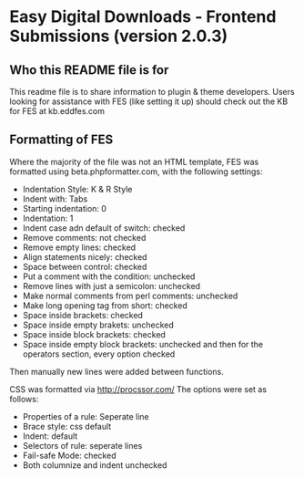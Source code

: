 # Easy Digital Downloads - Frontend Submissions (version 2.0.3) #

## Who this README file is for ##
This readme file is to share information to plugin & theme developers.
Users looking for assistance with FES (like setting it up) should check
out the KB for FES at kb.eddfes.com

## Formatting of FES ##
Where the majority of the file was not an HTML template, FES was formatted
using beta.phpformatter.com, with the following settings:
+ Indentation Style: K & R Style
+ Indent with: Tabs
+ Starting indentation: 0
+ Indentation: 1
+ Indent case adn default of switch: checked
+ Remove comments: not checked
+ Remove empty lines: checked
+ Align statements nicely: checked
+ Space between control: checked
+ Put a comment with the condition: unchecked
+ Remove lines with just a semicolon: unchecked
+ Make normal comments from perl comments: unchecked
+ Make long opening tag from short: checked
+ Space inside brackets: checked
+ Space inside empty brakets: unchecked
+ Space inside block brackets: checked
+ Space inside empty block brackets: unchecked
and then for the operators section, every option checked

Then manually new lines were added between functions.

CSS was formatted via http://procssor.com/
The options were set as follows:
+ Properties of a rule: Seperate line
+ Brace style: css default
+ Indent: default
+ Selectors of rule: seperate lines
+ Fail-safe Mode: checked
+ Both columnize and indent unchecked